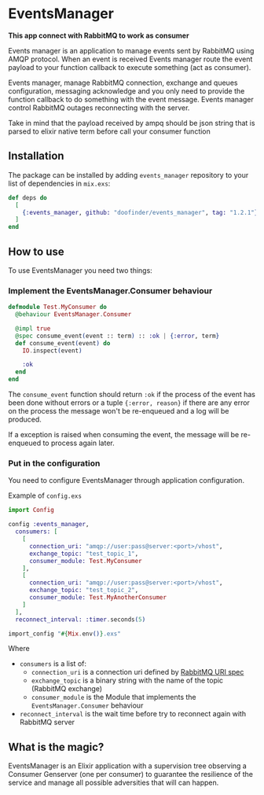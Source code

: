 # EventsManager

**This app connect with RabbitMQ to work as consumer**

Events manager is an application to manage events sent by RabbitMQ using
AMQP protocol. When an event is received Events manager route the event
payload to your function callback to execute something (act as consumer).

Events manager, manage RabbitMQ connection, exchange and queues configuration,
messaging acknowledge and you only need to provide the function callback to
do something with the event message. Events manager control RabbitMQ outages 
reconnecting with the server.

Take in mind that the payload received by ampq should be json string that is 
parsed to elixir native term before call your consumer function

## Installation

The package can be installed by adding `events_manager` repository
to your list of dependencies in `mix.exs`:

```elixir
def deps do
  [
    {:events_manager, github: "doofinder/events_manager", tag: "1.2.1"}
  ]
end
```

## How to use

To use EventsManager you need two things:

### Implement the EventsManager.Consumer behaviour

```elixir
defmodule Test.MyConsumer do
  @behaviour EventsManager.Consumer

  @impl true
  @spec consume_event(event :: term) :: :ok | {:error, term}
  def consume_event(event) do
    IO.inspect(event)

    :ok
  end
end
```

The `consume_event` function should return `:ok` if the process of the event
has been done without errors or a tuple `{:error, reason}` if there are
any error on the process the message won't be re-enqueued and a log will
be produced.

If a exception is raised when consuming the event, the message will be
re-enqueued to process again later.

### Put in the configuration

You need to configure EventsManager through application configuration.

Example of `config.exs`

```elixir
import Config

config :events_manager,
  consumers: [
    [
      connection_uri: "amqp://user:pass@server:<port>/vhost",
      exchange_topic: "test_topic_1",
      consumer_module: Test.MyConsumer
    ],
    [
      connection_uri: "amqp://user:pass@server:<port>/vhost",
      exchange_topic: "test_topic_2",
      consumer_module: Test.MyAnotherConsumer
    ]
  ],
  reconnect_interval: :timer.seconds(5)

import_config "#{Mix.env()}.exs"
```

Where 
- `consumers` is a list of:
  - `connection_uri` is a connection uri defined by [RabbitMQ URI spec](https://www.rabbitmq.com/uri-spec.html)
  - `exchange_topic` is a binary string with the name of the topic (RabbitMQ exchange)
  - `consumer_module` is the Module that implements the `EventsManager.Consumer` behaviour
- `reconnect_interval` is the wait time before try to reconnect again with RabbitMQ server


## What is the magic?

EventsManager is an Elixir application with a supervision tree
observing a Consumer Genserver (one per consumer) to guarantee
the resilience of the service and manage all possible adversities
that will can happen.
